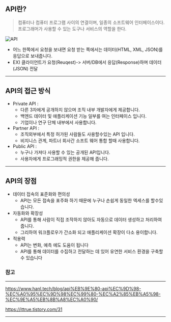 ## API란?
> 컴퓨터나 컴퓨터 프로그램 사이의 연결이며, 일종의 소프트웨어 인터페이스이다.
프로그래머가 사용할 수 있는 도구나 서비스의 역할을 한다.

![API](https://user-images.githubusercontent.com/80400157/200486615-28d7af0f-0a14-4178-9fab-e10d6dcf2e79.jpg)
- 어느 한쪽에서 요청을 보내면 요청 받는 쪽에서는 데이터(HTML, XML, JSON)를 응답으로 보내줍니다.
- EX) 클라이언트가 요청(Reuqest)-> 서버/DB에서 응답(Response)하며 데이터(JSON) 전달 
---

## API의 접근 방식
- Private API :
    - 다른 3자에게 공개하지 않으며 조직 내부 개발자에게 제공합니다.
    - 백엔드 데이터 및 애플리케이션 기능 일부를 여는 인터페이스 입니다.
    - 기업이나 연구 단체 내부에서 사용합니다.
- Partner API :
    - 조직외부에서 특정 허가된 사람들도 사용할수있는 API 입니다.
    - 비지니스 관계, 파트너 회사간 소프트 웨어 통합 할때 사용합니다.
- Public API :
    - 누구나 가져다 사용할 수 있는 공개된 API입니다.
    - 사용자에게 프로그래밍적 권한을 제공해 줍니다.
---

## API의 장점

 - 데이터 접속의 표준화와 편의성
     - API는 모든 접속을 표주화 하기 때문에 누구나 손쉽게 동일한 엑세스를 할수있습니다.
 - 자동화와 확장성
    -   API를 통해 사람이 직접 조작하지 않아도 자동으로 데이터 생성하고 처리하여 줍니다.
    -   그리하여 워크플로우가 간소화 되고 애플리케이션 확장이 다소 용이합니다.
 - 적용력
    -   API는 변화, 예측 에도 도움이 됩니다
    -   API를 통해 데이터를 수집하고 전달하는 데 있어 유연한 서비스 환경을 구축할수 있습니다


### 참고

---
https://www.hanl.tech/blog/api%EB%9E%80-api%EC%9D%98-%EC%A0%95%EC%9D%98%EC%99%80-%EC%A2%85%EB%A5%98-%EC%9E%A5%EB%8B%A8%EC%A0%90/

https://ittrue.tistory.com/31

---
